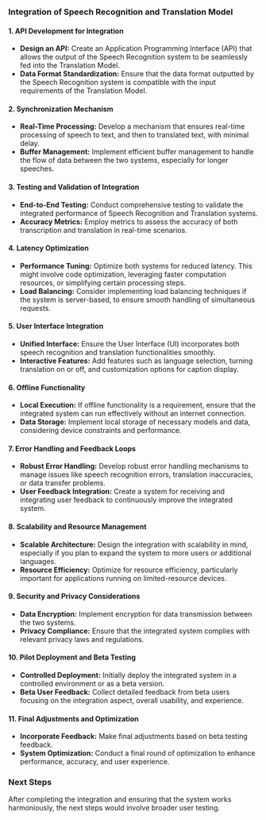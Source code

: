 ### Integration of Speech Recognition and Translation Model

#### 1. **API Development for Integration**
   - **Design an API:** Create an Application Programming Interface (API) that allows the output of the Speech Recognition system to be seamlessly fed into the Translation Model.
   - **Data Format Standardization:** Ensure that the data format outputted by the Speech Recognition system is compatible with the input requirements of the Translation Model.

#### 2. **Synchronization Mechanism**
   - **Real-Time Processing:** Develop a mechanism that ensures real-time processing of speech to text, and then to translated text, with minimal delay.
   - **Buffer Management:** Implement efficient buffer management to handle the flow of data between the two systems, especially for longer speeches.

#### 3. **Testing and Validation of Integration**
   - **End-to-End Testing:** Conduct comprehensive testing to validate the integrated performance of Speech Recognition and Translation systems.
   - **Accuracy Metrics:** Employ metrics to assess the accuracy of both transcription and translation in real-time scenarios.

#### 4. **Latency Optimization**
   - **Performance Tuning:** Optimize both systems for reduced latency. This might involve code optimization, leveraging faster computation resources, or simplifying certain processing steps.
   - **Load Balancing:** Consider implementing load balancing techniques if the system is server-based, to ensure smooth handling of simultaneous requests.

#### 5. **User Interface Integration**
   - **Unified Interface:** Ensure the User Interface (UI) incorporates both speech recognition and translation functionalities smoothly.
   - **Interactive Features:** Add features such as language selection, turning translation on or off, and customization options for caption display.

#### 6. **Offline Functionality**
   - **Local Execution:** If offline functionality is a requirement, ensure that the integrated system can run effectively without an internet connection.
   - **Data Storage:** Implement local storage of necessary models and data, considering device constraints and performance.

#### 7. **Error Handling and Feedback Loops**
   - **Robust Error Handling:** Develop robust error handling mechanisms to manage issues like speech recognition errors, translation inaccuracies, or data transfer problems.
   - **User Feedback Integration:** Create a system for receiving and integrating user feedback to continuously improve the integrated system.

#### 8. **Scalability and Resource Management**
   - **Scalable Architecture:** Design the integration with scalability in mind, especially if you plan to expand the system to more users or additional languages.
   - **Resource Efficiency:** Optimize for resource efficiency, particularly important for applications running on limited-resource devices.

#### 9. **Security and Privacy Considerations**
   - **Data Encryption:** Implement encryption for data transmission between the two systems.
   - **Privacy Compliance:** Ensure that the integrated system complies with relevant privacy laws and regulations.

#### 10. **Pilot Deployment and Beta Testing**
   - **Controlled Deployment:** Initially deploy the integrated system in a controlled environment or as a beta version.
   - **Beta User Feedback:** Collect detailed feedback from beta users focusing on the integration aspect, overall usability, and experience.

#### 11. **Final Adjustments and Optimization**
   - **Incorporate Feedback:** Make final adjustments based on beta testing feedback.
   - **System Optimization:** Conduct a final round of optimization to enhance performance, accuracy, and user experience.

### Next Steps
After completing the integration and ensuring that the system works harmoniously, the next steps would involve broader user testing.
